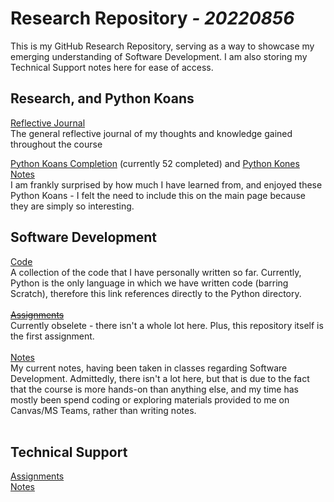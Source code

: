 # **Research Repository** *_- 20220856_*

This is my GitHub Research Repository, serving as a way to showcase my emerging understanding of Software Development. I am also storing my Technical Support notes here for ease of access.

## Research, and Python Koans
[Reflective Journal](./Software-Development/Reflective-Journal.md/) <br>
The general reflective journal of my thoughts and knowledge gained throughout the course

[Python Koans Completion](https://github.com/20220856/python_koans) (currently 52 completed) and [Python Kones Notes](./Software-Development/Notes/python-kones.md)<br>
I am frankly surprised by how much I have learned from, and enjoyed these Python Koans - I felt the need to include this on the main page because they are simply so interesting.

## Software Development
[Code](./Software-Development/Code/Python/)<br>
A collection of the code that I have personally written so far. Currently, Python is the only language in which we have written code (barring Scratch), therefore this link references directly to the Python directory.<br><br>
[~~Assignments~~](./Software-Development/Assignments/)<br>
Currently obselete - there isn't a whole lot here. Plus, this repository itself is the first assignment.<br><br>
[Notes](./Software-Development/Notes/)<br>
My current notes, having been taken in classes regarding Software Development. Admittedly, there isn't a lot here, but that is due to the fact that the course is more hands-on than anything else, and my time has mostly been spend coding or exploring materials provided to me on Canvas/MS Teams, rather than writing notes.<br><br>


## Technical Support
[Assignments](./Technical-Support/Assignments/) <br>
[Notes](./Technical-Support/Notes/)
